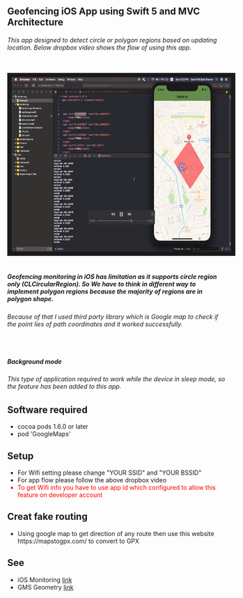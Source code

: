 <h2> Geofencing iOS App using Swift 5 and MVC Architecture </h2>
<h6> This app designed to detect circle or polygon regions based on updating location. Below dropbox video shows the flow of using this app. </h6>
</br>

<a href="https://www.dropbox.com/s/yr8rzzr801qy649/record.mov?dl=0">
  <img src="https://github.com/JSHAMMR/Geofencing/blob/master/Docs/Screenshot%202019-11-04%20at%201.13.04%20AM.png" 
alt="IMAGE ALT TEXT HERE" width="651" height="400" border="10" /></a>

</br>
</br>


<h5> Geofencing monitoring in iOS has limitation as it supports circle region only  (CLCircularRegion). So We have to think in different way to implement polygon regions because the majority of regions are in polygon shape.</h5>

<h6> Because of that I used third party library which is Google map to check if the point lies of path coordinates and it worked successfully.</h6>

</br>

<h5> Background mode</h5>

<h6> This type of application required to work while the device in sleep mode, so the feature has been added to this app. </h6>



<h2>Software required</h2>

<ul>
  <li>cocoa pods 1.6.0 or later</li>
  <li>pod 'GoogleMaps'</li>
</ul>

<h2>Setup</h2>

<ul>
 <li> For Wifi setting please change "YOUR SSID" and  "YOUR BSSID"  </li>
 <li> For app flow please follow the above dropbox video  </li>
  
 <li style="color:red;">To get Wifi info you have to use app id which configured to allow this feature on developer account  </li>


</ul>

<h2>Creat fake routing </h2>
<ul>
 <li>Using google map to get direction of any route then use this website https://mapstogpx.com/ to convert to GPX </li>
</ul>
<h2>See</h2>
<ul>
 <li> iOS Monitoring <a href="https://developer.apple.com/documentation/corelocation/monitoring_the_user_s_proximity_to_geographic_regions">link</a></li>
  <li> GMS Geometry <a href="https://developers.google.com/maps/documentation/ios-sdk/reference/group___geometry_utils.html#gaba958d3776d49213404af249419d0ffd">link</a></li>
</ul>




